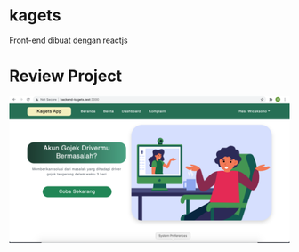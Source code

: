 # kagets
Front-end dibuat dengan reactjs

# Review Project

![img-home](src/assets/readme/homePage.png)
